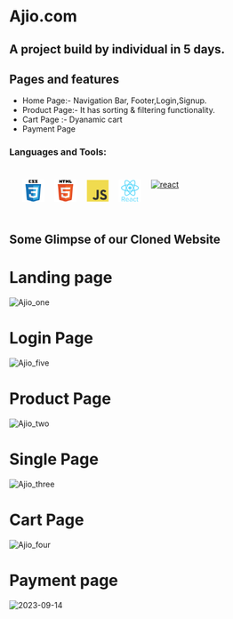 # Ajio.com


## A project build by individual in 5 days.

   


## Pages and features
- Home Page:- Navigation Bar, Footer,Login,Signup.
- Product Page:- It has sorting & filtering functionality.
- Cart Page :- Dyanamic cart
- Payment Page

<h3 align="left">Languages and Tools:</h3>
<p align="left" style=' width:"90%"; margin: auto; padding: 23px; display: flex; gap: 18px;'> <a href="https://www.w3schools.com/css/" target="_blank" rel="noreferrer"> <img src="https://raw.githubusercontent.com/devicons/devicon/master/icons/css3/css3-original-wordmark.svg" alt="css3" width="40" height="40"/> </a>  <a href="https://www.w3.org/html/" target="_blank" rel="noreferrer"> <img src="https://raw.githubusercontent.com/devicons/devicon/master/icons/html5/html5-original-wordmark.svg" alt="html5" width="40" height="40"/> </a> <a href="https://developer.mozilla.org/en-US/docs/Web/JavaScript" target="_blank" rel="noreferrer"> <img src="https://raw.githubusercontent.com/devicons/devicon/master/icons/javascript/javascript-original.svg" alt="javascript" width="40" height="40"/> </a> <a href="https://nodejs.org" target="_blank" rel="noreferrer">  <img src="https://raw.githubusercontent.com/devicons/devicon/master/icons/react/react-original-wordmark.svg" alt="react" width="40" height="40"/> </a> <a href="https://chakra-ui.com/" target="_blank" rel="noreferrer"> <img src="https://image.pngaaa.com/704/7959704-middle.png" alt="react" width="50" height="40"/> </a> <a href="https://openbase.com/js/slick-slider/documentation" target="_blank" rel="noreferrer"> </a></p>

## Some Glimpse of our Cloned Website


# Landing page
![Ajio_one](https://github.com/borsejugal23/Ajio.com/assets/115457172/8694c3e7-1680-4f6f-a7c5-b92bf438c176)


# Login Page
![Ajio_five](https://github.com/borsejugal23/Ajio.com/assets/115457172/886d3a8a-a02d-4b1c-b15d-569672d3da76)

# Product Page
![Ajio_two](https://github.com/borsejugal23/Ajio.com/assets/115457172/f1c33506-47a8-49d3-8827-0a6c92abc4a8)

# Single Page
![Ajio_three](https://github.com/borsejugal23/Ajio.com/assets/115457172/d8d45d67-a5ba-490d-a28f-c222262bf8cf)

# Cart Page
![Ajio_four](https://github.com/borsejugal23/Ajio.com/assets/115457172/43956df6-e386-4afd-a54c-4a6f277bc94e)

# Payment page
![2023-09-14](https://github.com/borsejugal23/Ajio.com/assets/115457172/53a9e455-7e1c-454a-b63e-a56e0f92bc8d)

